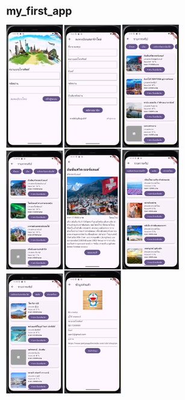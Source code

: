 # my_first_app

<img src="https://github.com/toffeekrab/my_first_app/blob/2eea00e155aacda53a717455891e279890b59be8/Screen/Screen1.png" width="150">
<img src="https://github.com/toffeekrab/my_first_app/blob/2eea00e155aacda53a717455891e279890b59be8/Screen/Screen2.png" width="150">
<img src="https://github.com/toffeekrab/my_first_app/blob/2eea00e155aacda53a717455891e279890b59be8/Screen/Screen3.png" width="150">
<img src="https://github.com/toffeekrab/my_first_app/blob/2eea00e155aacda53a717455891e279890b59be8/Screen/Screen4.png" width="150">
<img src="https://github.com/toffeekrab/my_first_app/blob/2eea00e155aacda53a717455891e279890b59be8/Screen/Screen5.png" width="150">
<img src="https://github.com/toffeekrab/my_first_app/blob/2eea00e155aacda53a717455891e279890b59be8/Screen/Screen6.png" width="150">
<img src="https://github.com/toffeekrab/my_first_app/blob/2eea00e155aacda53a717455891e279890b59be8/Screen/Screen7.png" width="150">
<img src="https://github.com/toffeekrab/my_first_app/blob/2eea00e155aacda53a717455891e279890b59be8/Screen/Screen8.png" width="150">
